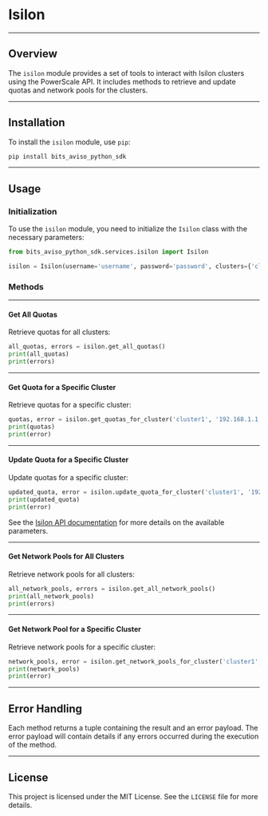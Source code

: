 # Isilon

---

## Overview

The `isilon` module provides a set of tools to interact with Isilon clusters using the PowerScale API. It includes methods to retrieve and update quotas and network pools for the clusters.

---

## Installation

To install the `isilon` module, use `pip`:

```sh
pip install bits_aviso_python_sdk
```

---

## Usage

### Initialization

To use the `isilon` module, you need to initialize the `Isilon` class with the necessary parameters:

```python
from bits_aviso_python_sdk.services.isilon import Isilon

isilon = Isilon(username='username', password='password', clusters={'cluster1': '192.168.1.1', 'cluster2': '192.168.1.2'})
```

### Methods

---

#### Get All Quotas

Retrieve quotas for all clusters:

```python
all_quotas, errors = isilon.get_all_quotas()
print(all_quotas)
print(errors)
```

---

#### Get Quota for a Specific Cluster

Retrieve quotas for a specific cluster:

```python
quotas, error = isilon.get_quotas_for_cluster('cluster1', '192.168.1.1')
print(quotas)
print(error)
```

---

#### Update Quota for a Specific Cluster

Update quotas for a specific cluster:

```python
updated_quota, error = isilon.update_quota_for_cluster('cluster1', '192.168.1.1', description='new quota description')
print(updated_quota)
print(error)
```
See the [Isilon API documentation](https://developer.dell.com/apis/4088/versions/9.5.0/9.5.0.0_ISLANDER_OAS2.json/paths/~1platform~115~1quota~1quotas~1%7Bv15QuotaQuotaId%7D/put) for more details on the available parameters.

---

#### Get Network Pools for All Clusters

Retrieve network pools for all clusters:

```python
all_network_pools, errors = isilon.get_all_network_pools()
print(all_network_pools)
print(errors)
```

---

#### Get Network Pool for a Specific Cluster

Retrieve network pools for a specific cluster:

```python
network_pools, error = isilon.get_network_pools_for_cluster('cluster1', '192.168.1.1')
print(network_pools)
print(error)
```

---

## Error Handling

Each method returns a tuple containing the result and an error payload. The error payload will contain details if any errors occurred during the execution of the method.

---

## License

This project is licensed under the MIT License. See the `LICENSE` file for more details.
